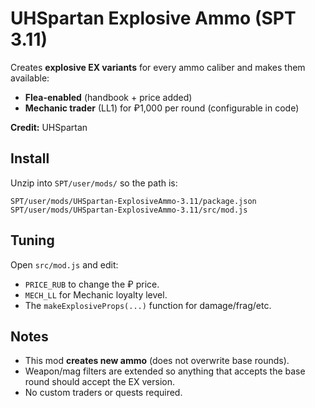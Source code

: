 # UHSpartan Explosive Ammo (SPT 3.11)

Creates **explosive EX variants** for every ammo caliber and makes them available:
- **Flea-enabled** (handbook + price added)
- **Mechanic trader** (LL1) for ₽1,000 per round (configurable in code)

**Credit:** UHSpartan

## Install
Unzip into `SPT/user/mods/` so the path is:
```
SPT/user/mods/UHSpartan-ExplosiveAmmo-3.11/package.json
SPT/user/mods/UHSpartan-ExplosiveAmmo-3.11/src/mod.js
```

## Tuning
Open `src/mod.js` and edit:
- `PRICE_RUB` to change the ₽ price.
- `MECH_LL` for Mechanic loyalty level.
- The `makeExplosiveProps(...)` function for damage/frag/etc.

## Notes
- This mod **creates new ammo** (does not overwrite base rounds).
- Weapon/mag filters are extended so anything that accepts the base round should accept the EX version.
- No custom traders or quests required.